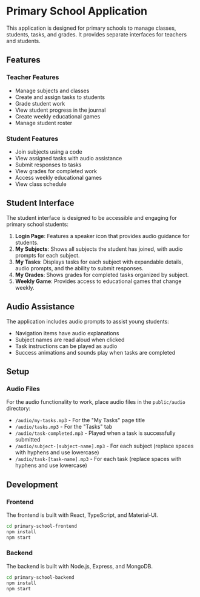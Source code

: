 # Primary School Application

This application is designed for primary schools to manage classes, students, tasks, and grades. It provides separate interfaces for teachers and students.

## Features

### Teacher Features
- Manage subjects and classes
- Create and assign tasks to students
- Grade student work
- View student progress in the journal
- Create weekly educational games
- Manage student roster

### Student Features
- Join subjects using a code
- View assigned tasks with audio assistance
- Submit responses to tasks
- View grades for completed work
- Access weekly educational games
- View class schedule

## Student Interface

The student interface is designed to be accessible and engaging for primary school students:

1. **Login Page**: Features a speaker icon that provides audio guidance for students.
2. **My Subjects**: Shows all subjects the student has joined, with audio prompts for each subject.
3. **My Tasks**: Displays tasks for each subject with expandable details, audio prompts, and the ability to submit responses.
4. **My Grades**: Shows grades for completed tasks organized by subject.
5. **Weekly Game**: Provides access to educational games that change weekly.

## Audio Assistance

The application includes audio prompts to assist young students:
- Navigation items have audio explanations
- Subject names are read aloud when clicked
- Task instructions can be played as audio
- Success animations and sounds play when tasks are completed

## Setup

### Audio Files
For the audio functionality to work, place audio files in the `public/audio` directory:
- `/audio/my-tasks.mp3` - For the "My Tasks" page title
- `/audio/tasks.mp3` - For the "Tasks" tab
- `/audio/task-completed.mp3` - Played when a task is successfully submitted
- `/audio/subject-[subject-name].mp3` - For each subject (replace spaces with hyphens and use lowercase)
- `/audio/task-[task-name].mp3` - For each task (replace spaces with hyphens and use lowercase)

## Development

### Frontend
The frontend is built with React, TypeScript, and Material-UI.

```bash
cd primary-school-frontend
npm install
npm start
```

### Backend
The backend is built with Node.js, Express, and MongoDB.

```bash
cd primary-school-backend
npm install
npm start
``` 